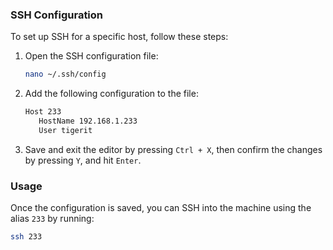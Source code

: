 ### SSH Configuration

To set up SSH for a specific host, follow these steps:

1. Open the SSH configuration file:
    ```bash
    nano ~/.ssh/config
    ```

2. Add the following configuration to the file:

    ```bash
    Host 233
       HostName 192.168.1.233
       User tigerit
    ```

3. Save and exit the editor by pressing `Ctrl + X`, then confirm the changes by pressing `Y`, and hit `Enter`.

### Usage

Once the configuration is saved, you can SSH into the machine using the alias `233` by running:

```bash
ssh 233
